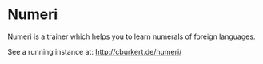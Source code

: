 Numeri
======

Numeri is a trainer which helps you to learn numerals of foreign languages.

See a running instance at:
http://cburkert.de/numeri/
